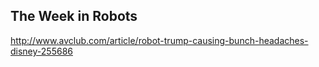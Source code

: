 ## The Week in Robots

http://www.avclub.com/article/robot-trump-causing-bunch-headaches-disney-255686
